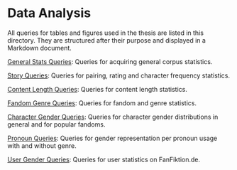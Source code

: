 # Data Analysis

All queries for tables and figures used in the thesis are listed in this directory. They are structured after their purpose and displayed in a Markdown document.

[General Stats Queries](general_stats_queries.md): Queries for acquiring general corpus statistics.

[Story Queries](story_queries.md): Queries for pairing, rating and character frequency statistics.

[Content Length Queries](content_lengths_queries.md): Queries for content length statistics.

[Fandom Genre Queries](fandom_genre_queries.md): Queries for fandom and genre statistics.

[Character Gender Queries](character_gender_queries.md): Queries for character gender distributions in general and for popular fandoms.

[Pronoun Queries](pronoun_queries.md): Queries for gender representation per pronoun usage with and without genre.

[User Gender Queries](user_gender_queries.md): Queries for user statistics on FanFiktion.de.
